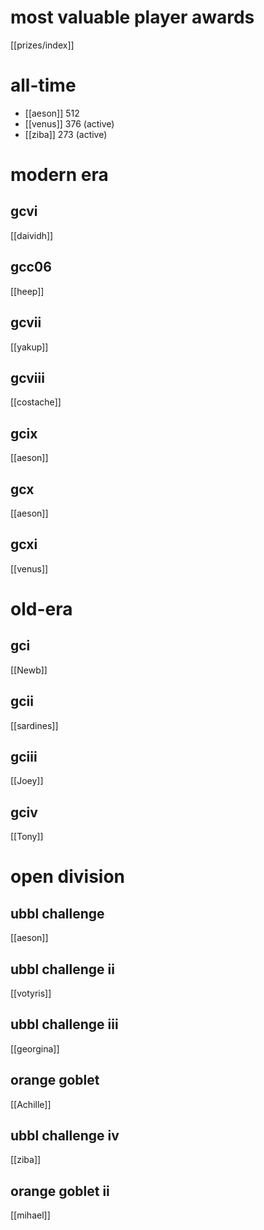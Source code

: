 # most valuable player awards

[[prizes/index]]

# all-time

* [[aeson]] 512
* [[venus]] 376 (active)
* [[ziba]] 273 (active)

# modern era

## gcvi

[[daividh]]

## gcc06

[[heep]]

## gcvii

[[yakup]]

## gcviii

[[costache]]

## gcix

[[aeson]]

## gcx

[[aeson]]

## gcxi

[[venus]]

# old-era

## gci

[[Newb]]

## gcii

[[sardines]]

## gciii

[[Joey]]

## gciv

[[Tony]]

# open division

## ubbl challenge

[[aeson]]

## ubbl challenge ii

[[votyris]]

## ubbl challenge iii

[[georgina]]

## orange goblet

[[Achille]]

## ubbl challenge iv

[[ziba]]

## orange goblet ii

[[mihael]]